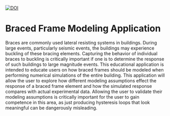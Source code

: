 [![DOI](https://zenodo.org/badge/DOI/10.5281/zenodo.1438554.svg)](https://doi.org/10.5281/zenodo.1438554)
# Braced Frame Modeling Application

Braces are commonly used lateral resisting systems in buildings. During large events, particularly seismic events,
the buildings may experience buckling of these bracing elements. Capturing the behavior of individual braces to
buckling is critically important if one is to determine the response of such buildings to large magnitude events.
This educational application is intended to educate users on how braced frames should be modeled when performing
numerical simulations of the entire building. This application will allow the user to explore how different modeling
assumptions effect the response of a braced frame element and how the simulated response compares with actual experimental
data. Allowing the user to validate their modeling assumptions is critically important for the user to gain competence
in this area, as just producing hysteresis loops that look meaningful can be dangerously misleading.
